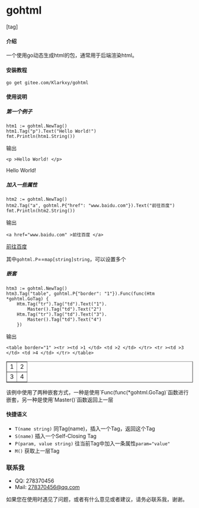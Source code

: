 # gohtml
[tag]
#### 介绍
一个使用go动态生成html的包，通常用于后端渲染html。


#### 安装教程

`go get gitee.com/Klarkxy/gohtml`

#### 使用说明

##### 第一个例子
```
htm1 := gohtml.NewTag()
htm1.Tag("p").Text("Hello World!")
fmt.Println(htm1.String())
```
输出
```
<p >Hello World! </p>
```
<p >Hello World! </p>


##### 加入一些属性
```
htm2 := gohtml.NewTag()
htm2.Tag("a", gohtml.P{"href": "www.baidu.com"}).Text("前往百度")
fmt.Println(htm2.String())
```
输出
```
<a href="www.baidu.com" >前往百度 </a>
```
<a href="www.baidu.com" >前往百度 </a>


其中`gohtml.P`==`map[string]string`，可以设置多个

##### 嵌套
```
htm3 := gohtml.NewTag()
htm3.Tag("table", gohtml.P{"border": "1"}).Func(func(Htm *gohtml.GoTag) {
	Htm.Tag("tr").Tag("td").Text("1").
		Master().Tag("td").Text("2")
	Htm.Tag("tr").Tag("td").Text("3").
		Master().Tag("td").Text("4")
	})
```
输出
```
<table border="1" ><tr ><td >1 </td> <td >2 </td> </tr> <tr ><td >3 </td> <td >4 </td> </tr> </table>
```
<table border="1" ><tr ><td >1 </td> <td >2 </td> </tr> <tr ><td >3 </td> <td >4 </td> </tr> </table>
该例中使用了两种嵌套方式，一种是使用`Func(func(*gohtml.GoTag)`函数进行嵌套，另一种是使用`Master()`函数返回上一层

#### 快捷语义

* `T(name string)`
    同Tag(name)，插入一个Tag，返回这个Tag
* `S(name)`
    插入一个Self-Closing Tag
* `P(param, value string)`
    往当前Tag中加入一条属性`param="value"`
* `M()`
    获取上一层Tag

### 联系我
* QQ: 278370456
* Mail: 278370456@qq.com

如果您在使用时遇见了问题，或者有什么意见或者建议，请务必联系我，谢谢。